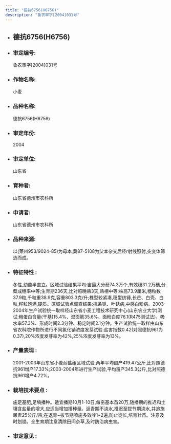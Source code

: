 ```yaml
---
title: "德抗6756(H6756)"
description: "鲁农审字[2004]031号"
---
```

* ## 德抗6756(H6756)
* ###  审定编号:  
   鲁农审字[2004]031号

*  ### 作物名称:  
   小麦

*   ###  品种名称: 
    德抗6756(H6756)

*   ### 审定年份: 
    2004

*   ### 审定单位:  
    山东省

*   ### 育种者:  
    山东省德州市农科所

*   ### 申请者:  
    山东省德州市农科所

*   ### 品种来源:  
    以(莱州953/9024-85)为母本,冀87-5108为父本杂交后经r射线照射,突变体筛选而成。

*   ### 特征特性 : 
    冬性,幼苗半直立。区域试验结果平均:亩最大分蘖74.3万个,有效穗31.2万穗,分蘖成穗率中等;生育期236天,比对照晚熟3天,熟相中等;株高73.9厘米,穗粒数37.9粒,千粒重38.9克,容重803.3克/升;株型较紧凑,穗型纺锤,长芒、白壳、白粒,籽粒饱满,硬质。区域试验点调查结果:抗条锈、叶锈病,中感白粉病。2003-2004年生产试验统一取样经山东省小麦工程技术研究中心(山东农业大学)测试:粗蛋白含量(干基)15.4%、湿面筋35.6%、面粉白度76.1(R475测试法)、吸水率57.3%、形成时间2.3分钟、稳定时间2.1分钟。生产试验统一取样由山东省农科院作物所进行不同氯化钠浓度发芽试验:盐害指数0.42(对照德抗961为0.37),20%浓度发芽率为42%,25%浓度发芽率为13%。

*   ### 产量表现 : 
    2001-2003年山东省小麦耐盐组区域试验,两年平均亩产419.47公斤,比对照德抗961增产17.33%;2003-2004年进行生产试验,平均亩产345.3公斤,比对照德抗961增产4.72%。

*   ### 栽培技术要点 : 
    施足基肥,足墒播种。适宜播期10月1-10日,每亩基本苗20万,随播期的推迟和土壤含盐量的增大,应适当增加播种量。返青期不浇水,推迟至拔节期浇水,并追施尿素25公斤/亩;在返青~拔节期喷施多效唑1~2遍,防止徒长,培育壮苗。注意及时划锄。全生育期注意清除田间杂草,及时防治病虫害。

*   ### 审定意见 : 
    
